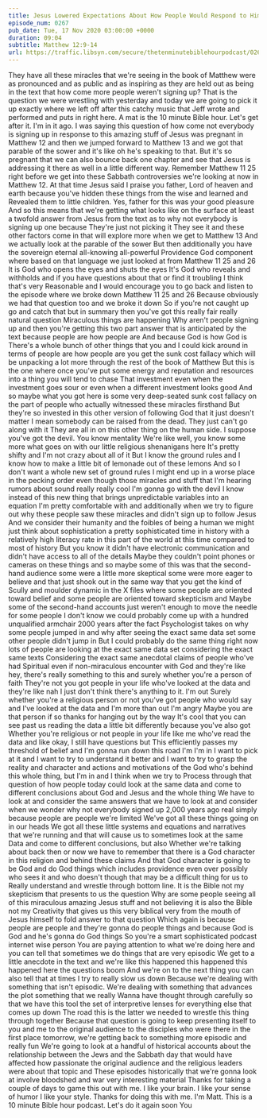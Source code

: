 ```yaml
---
title: Jesus Lowered Expectations About How People Would Respond to Him
episode_num: 0267
pub_date: Tue, 17 Nov 2020 03:00:00 +0000
duration: 09:04
subtitle: Matthew 12:9-14
url: https://traffic.libsyn.com/secure/thetenminutebiblehourpodcast/0267_-_Jesus_Lowered_Expectations_About_How_People_Would_Respond_to_Him_.mp3
---
```


 They have all these miracles that we're seeing in the book of Matthew were as pronounced and as public and as inspiring as they are held out as being in the text that how come more people weren't signing up? That is the question we were wrestling with yesterday and today we are going to pick it up exactly where we left off after this catchy music that Jeff wrote and performed and puts in right here. A mat is the 10 minute Bible hour. Let's get after it. I'm in it ago. I was saying this question of how come not everybody is signing up in response to this amazing stuff of Jesus was pregnant in Matthew 12 and then we jumped forward to Matthew 13 and we got that parable of the sower and it's like oh he's speaking to that. But it's so pregnant that we can also bounce back one chapter and see that Jesus is addressing it there as well in a little different way. Remember Matthew 11 25 right before we get into these Sabbath controversies we're looking at now in Matthew 12. At that time Jesus said I praise you father, Lord of heaven and earth because you've hidden these things from the wise and learned and Revealed them to little children. Yes, father for this was your good pleasure And so this means that we're getting what looks like on the surface at least a twofold answer from Jesus from the text as to why not everybody is signing up one because They're just not picking it They see it and these other factors come in that will explore more when we get to Matthew 13 And we actually look at the parable of the sower But then additionally you have the sovereign eternal all-knowing all-powerful Providence God component where based on that language we just looked at from Matthew 11 25 and 26 It is God who opens the eyes and shuts the eyes It's God who reveals and withholds and if you have questions about that or find it troubling I think that's very Reasonable and I would encourage you to go back and listen to the episode where we broke down Matthew 11 25 and 26 Because obviously we had that question too and we broke it down So if you're not caught up go and catch that but in summary then you've got this really fair really natural question Miraculous things are happening Why aren't people signing up and then you're getting this two part answer that is anticipated by the text because people are how people are And because God is how God is There's a whole bunch of other things that you and I could kick around in terms of people are how people are you get the sunk cost fallacy which will be unpacking a lot more through the rest of the book of Matthew But this is the one where once you've put some energy and reputation and resources into a thing you will tend to chase That investment even when the investment goes sour or even when a different investment looks good And so maybe what you got here is some very deep-seated sunk cost fallacy on the part of people who actually witnessed these miracles firsthand But they're so invested in this other version of following God that it just doesn't matter I mean somebody can be raised from the dead. They just can't go along with it They are all in on this other thing on the human side. I suppose you've got the devil. You know mentality We're like well, you know some more what goes on with our little religious shenanigans here It's pretty shifty and I'm not crazy about all of it But I know the ground rules and I know how to make a little bit of lemonade out of these lemons And so I don't want a whole new set of ground rules I might end up in a worse place in the pecking order even though those miracles and stuff that I'm hearing rumors about sound really really cool I'm gonna go with the devil I know instead of this new thing that brings unpredictable variables into an equation I'm pretty comfortable with and additionally when we try to figure out why these people saw these miracles and didn't sign up to follow Jesus And we consider their humanity and the foibles of being a human we might just think about sophistication a pretty sophisticated time in history with a relatively high literacy rate in this part of the world at this time compared to most of history But you know it didn't have electronic communication and didn't have access to all of the details Maybe they couldn't point phones or cameras on these things and so maybe some of this was that the second-hand audience some were a little more skeptical some were more eager to believe and that just shook out in the same way that you get the kind of Scully and moulder dynamic in the X files where some people are oriented toward belief and some people are oriented toward skepticism and Maybe some of the second-hand accounts just weren't enough to move the needle for some people I don't know we could probably come up with a hundred unqualified armchair 2000 years after the fact Psychologist takes on why some people jumped in and why after seeing the exact same data set some other people didn't jump in But I could probably do the same thing right now lots of people are looking at the exact same data set considering the exact same texts Considering the exact same anecdotal claims of people who've had Spiritual even if non-miraculous encounter with God and they're like hey, there's really something to this and surely whether you're a person of faith They're not you got people in your life who've looked at the data and they're like nah I just don't think there's anything to it. I'm out Surely whether you're a religious person or not you've got people who would say and I've looked at the data and I'm more than out I'm angry Maybe you are that person if so thanks for hanging out by the way It's cool that you can see past us reading the data a little bit differently because you've also got Whether you're religious or not people in your life like me who've read the data and like okay, I still have questions but This efficiently passes my threshold of belief and I'm gonna run down this road I'm I'm in I want to pick at it and I want to try to understand it better and I want to try to grasp the reality and character and actions and motivations of the God who's behind this whole thing, but I'm in and I think when we try to Process through that question of how people today could look at the same data and come to different conclusions about God and Jesus and the whole thing We have to look at and consider the same answers that we have to look at and consider when we wonder why not everybody signed up 2,000 years ago real simply because people are people we're limited We've got all these things going on in our heads We got all these little systems and equations and narratives that we're running and that will cause us to sometimes look at the same Data and come to different conclusions, but also Whether we're talking about back then or now we have to remember that there is a God character in this religion and behind these claims And that God character is going to be God and do God things which includes providence even over possibly who sees it and who doesn't though that may be a difficult thing for us to Really understand and wrestle through bottom line. It is the Bible not my skepticism that presents to us the question Why are some people seeing all of this miraculous amazing Jesus stuff and not believing it is also the Bible not my Creativity that gives us this very biblical very from the mouth of Jesus himself to fold answer to that question Which again is because people are people and they're gonna do people things and because God is God and he's gonna do God things So you're a smart sophisticated podcast internet wise person You are paying attention to what we're doing here and you can tell that sometimes we do things that are very episodic We get to a little anecdote in the text and we're like this happened this happened this happened here the questions boom And we're on to the next thing you can also tell that at times I try to really slow us down Because we're dealing with something that isn't episodic. We're dealing with something that advances the plot something that we really Wanna have thought through carefully so that we have this tool the set of interpretive lenses for everything else that comes up down The road this is the latter we needed to wrestle this thing through together Because that question is going to keep presenting itself to you and me to the original audience to the disciples who were there in the first place tomorrow, we're getting back to something more episodic and really fun We're going to look at a handful of historical accounts about the relationship between the Jews and the Sabbath day that would have affected how passionate the original audience and the religious leaders were about that topic and These episodes historically that we're gonna look at involve bloodshed and war very interesting material Thanks for taking a couple of days to game this out with me. I like your brain. I like your sense of humor I like your style. Thanks for doing this with me. I'm Matt. This is a 10 minute Bible hour podcast. Let's do it again soon You